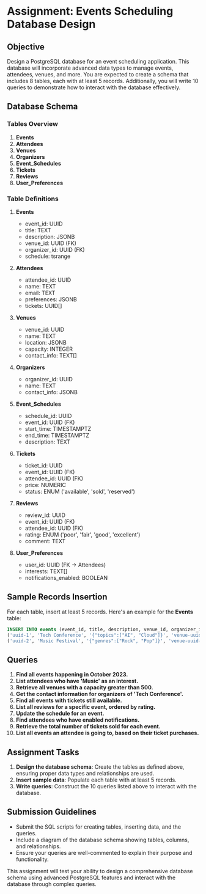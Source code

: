 # Assignment: Events Scheduling Database Design

## Objective

Design a PostgreSQL database for an event scheduling application. This database will incorporate advanced data types to manage events, attendees, venues, and more. You are expected to create a schema that includes 8 tables, each with at least 5 records. Additionally, you will write 10 queries to demonstrate how to interact with the database effectively.

## Database Schema

### Tables Overview

1. **Events**
2. **Attendees**
3. **Venues**
4. **Organizers**
5. **Event_Schedules**
6. **Tickets**
7. **Reviews**
8. **User_Preferences**

### Table Definitions

1. **Events**
   - event_id: UUID
   - title: TEXT
   - description: JSONB
   - venue_id: UUID (FK)
   - organizer_id: UUID (FK)
   - schedule: tsrange

2. **Attendees**
   - attendee_id: UUID
   - name: TEXT
   - email: TEXT
   - preferences: JSONB
   - tickets: UUID[]

3. **Venues**
   - venue_id: UUID
   - name: TEXT
   - location: JSONB
   - capacity: INTEGER
   - contact_info: TEXT[]

4. **Organizers**
   - organizer_id: UUID
   - name: TEXT
   - contact_info: JSONB

5. **Event_Schedules**
   - schedule_id: UUID
   - event_id: UUID (FK)
   - start_time: TIMESTAMPTZ
   - end_time: TIMESTAMPTZ
   - description: TEXT

6. **Tickets**
   - ticket_id: UUID
   - event_id: UUID (FK)
   - attendee_id: UUID (FK)
   - price: NUMERIC
   - status: ENUM ('available', 'sold', 'reserved')

7. **Reviews**
   - review_id: UUID
   - event_id: UUID (FK)
   - attendee_id: UUID (FK)
   - rating: ENUM ('poor', 'fair', 'good', 'excellent')
   - comment: TEXT

8. **User_Preferences**
   - user_id: UUID (FK -> Attendees)
   - interests: TEXT[]
   - notifications_enabled: BOOLEAN

## Sample Records Insertion

For each table, insert at least 5 records. Here's an example for the **Events** table:

```sql
INSERT INTO events (event_id, title, description, venue_id, organizer_id, schedule) VALUES
('uuid-1', 'Tech Conference', '{"topics":["AI", "Cloud"]}', 'venue-uuid-1', 'org-uuid-1', '[2023-10-01 09:00, 2023-10-01 17:00]'),
('uuid-2', 'Music Festival', '{"genres":["Rock", "Pop"]}', 'venue-uuid-2', 'org-uuid-2', '[2023-08-05 12:00, 2023-08-05 23:00]');
```

## Queries

1. **Find all events happening in October 2023.**
2. **List attendees who have 'Music' as an interest.**
3. **Retrieve all venues with a capacity greater than 500.**
4. **Get the contact information for organizers of 'Tech Conference'.**
5. **Find all events with tickets still available.**
6. **List all reviews for a specific event, ordered by rating.**
7. **Update the schedule for an event.**
8. **Find attendees who have enabled notifications.**
9. **Retrieve the total number of tickets sold for each event.**
10. **List all events an attendee is going to, based on their ticket purchases.**

## Assignment Tasks

1. **Design the database schema**: Create the tables as defined above, ensuring proper data types and relationships are used.
2. **Insert sample data**: Populate each table with at least 5 records.
3. **Write queries**: Construct the 10 queries listed above to interact with the database.

## Submission Guidelines

- Submit the SQL scripts for creating tables, inserting data, and the queries.
- Include a diagram of the database schema showing tables, columns, and relationships.
- Ensure your queries are well-commented to explain their purpose and functionality.

This assignment will test your ability to design a comprehensive database schema using advanced PostgreSQL features and interact with the database through complex queries.
